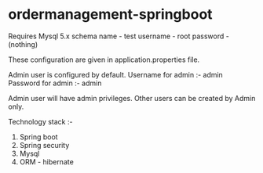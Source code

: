 ordermanagement-springboot
==========================

Requires Mysql 5.x 
schema name - test
username - root 
password - (nothing)

These configuration are given in application.properties file. 

Admin user is configured by default.
Username for admin :- admin
Password for admin :- admin

Admin user will have admin privileges. Other users can be created by Admin only.

Technology stack :- 

1. Spring boot
2. Spring security
3. Mysql
4. ORM - hibernate
